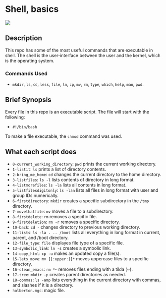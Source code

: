 # Shell, basics


<img src="http://www.hippoquotes.com/img/basic-quotes-tumblr/thumb.jpg">

## Description

This repo has some of the most useful commands that are executable in shell.
The shell is the user-interface between the user and the kernel, which is the
operating system.

### Commands Used

* ``mkdir``, ``ls``, ``cd``, ``less``, ``file``, ``ln``, ``cp``, ``mv``, ``rm``,
``type``, ``which``, ``help``, ``man``, ``pwd``.

## Brief Synopsis

Every file in this repo is an executable script. The file will start with the following:
* ``#!/bin/bash``

To make a file executable, the ``chmod`` command was used.

## What each script does

* ``0-current_working_directory``: ``pwd`` prints the current working directory.
* ``1-listit``: ``ls`` prints a list of directory contents.
* ``2-bring_me_home``: ``cd`` changes the current directory to the home directory.
* ``3-listfiles``: ``ls -l`` lists contents of directory in long format.
* ``4-listmorefiles``: ``ls -la`` lists all contents in long format.
* ``5-listfilesdigitonly``: ``ls -lan`` lists all files in long format with user and group IDs numerically.
* ``6-firstdirectory``: ``mkdir`` creates a specific subdirectory in the ``/tmp`` directory.
* ``7-movethatfile``: ``mv`` moves a file to a subdirectory.
* ``8-firstdelete``: ``rm`` removes a specific file.
* ``9-firstdeletion``: ``rm -r`` removes a specific directory.
* ``10-back``: ``cd -`` changes directory to previous working directory.
* ``11-lists``: ``ls -la . .. /boot`` lists all everything in long format in current, parent, and /boot directory.
* ``12-file_type``: ``file`` displayes file type of a specific file.
* ``13-symbolic_link``: ``ln -s`` creates a symbolic link.
* ``14-copy_html``: ``cp -u`` makes an updated copy a file(s).
* ``15-lets_move``: ``mv [[:upper:]]*`` moves uppercase files to a specific directory.
* ``16-clean_emacs``: ``rm *~`` removes files ending with a tilda (~).
* ``17-tree``: ``mkdir -p`` creates parent directories as needed.
* ``18-commas``: ``ls -amp`` lists everything in the current directory with commas, and slashes if it is a directory.
* ``holberton.mgc``: magic file.
